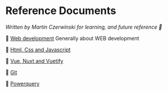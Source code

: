 
# Reference Documents

_Written by Martin Czerwinski for learning, and future reference 👀_

🔶 [Web development](https://github.com/CMQNordic/reference-documents/blob/main/ReferenceDoc-Web-development.md#web-development)
Generally about WEB development

🔶 [Html, Css and Javascript](https://github.com/CMQNordic/reference-documents/blob/main/ReferenceDoc-Html-Css-Javascript.md#html-css-javascript)

🔶 [Vue, Nuxt and Vuetify](https://github.com/CMQNordic/reference-documents/blob/main/ReferenceDoc-Vue-Nuxt-Vuetify.md#vue-nuxt-vuetify)

🔶 [Git](https://github.com/CMQNordic/reference-documents/blob/main/ReferenceDoc-Git.md#git)

🔶 [Powerquery](https://github.com/CMQNordic/reference-documents/blob/main/ReferenceGuide-PowerQuery.md#power-query-m) 